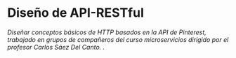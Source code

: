 # Diseño de API-RESTful

_Diseñar conceptos básicos de HTTP basados en la API de Pinterest, trabajado en grupos de compañeros del curso microservicios dirigido por el profesor Carlos Sáez Del Canto. ._
